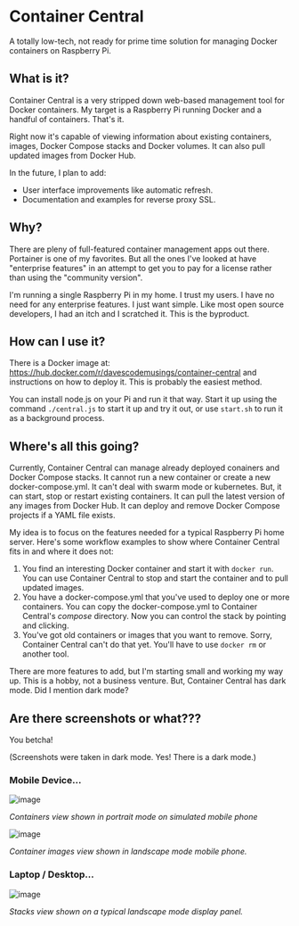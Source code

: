 # Container Central
A totally low-tech, not ready for prime time solution for managing Docker containers on Raspberry Pi.

## What is it?
Container Central is a very stripped down web-based management tool for Docker containers. My target is a Raspberry Pi running Docker and a handful of containers. That's it.

Right now it's capable of viewing information about existing containers, images, Docker Compose stacks and Docker volumes. It can also pull updated images from Docker Hub.

In the future, I plan to add:
* User interface improvements like automatic refresh.
* Documentation and examples for reverse proxy SSL.

## Why?
There are pleny of full-featured container management apps out there. Portainer is one of my favorites. But all the ones I've looked at have "enterprise features" in an attempt to get you to pay for a license rather than using the "community version".

I'm running a single Raspberry Pi in my home. I trust my users. I have no need for any enterprise features. I just want simple. Like most open source developers, I had an itch and I scratched it. This is the byproduct.

## How can I use it?
There is a Docker image at: https://hub.docker.com/r/davescodemusings/container-central and instructions on how to deploy it. This is probably the easiest method.

You can install node.js on your Pi and run it that way. Start it up using the command `./central.js` to start it up and try it out, or use `start.sh` to run it as a background process.

## Where's all this going?
Currently, Container Central can manage already deployed conainers and Docker Compose stacks. It cannot run a new container or create a new docker-compose.yml. It can't deal with swarm mode or kubernetes. But, it can start, stop or restart existing containers. It can pull the latest version of any images from Docker Hub. It can deploy and remove Docker Compose projects if a YAML file exists.

My idea is to focus on the features needed for a typical Raspberry Pi home server. Here's some workflow examples to show where Container Central fits in and where it does not:

1. You find an interesting Docker container and start it with `docker run`. You can use Container Central to stop and start the container and to pull updated images.
2. You have a docker-compose.yml that you've used to deploy one or more containers. You can copy the docker-compose.yml to Container Central's _compose_ directory. Now you can control the stack by pointing and clicking.
3. You've got old containers or images that you want to remove. Sorry, Container Central can't do that yet. You'll have to use `docker rm` or another tool.

There are more features to add, but I'm starting small and working my way up. This is a hobby, not a business venture. But, Container Central has dark mode. Did I mention dark mode?

## Are there screenshots or what???
You betcha!

(Screenshots were taken in dark mode. Yes! There is a dark mode.)

### Mobile Device...

![image](https://user-images.githubusercontent.com/61114342/147377658-d974fb08-271c-4ed7-9474-ce201ad5ebdc.png)

_Containers view shown in portrait mode on simulated mobile phone_

![image](https://user-images.githubusercontent.com/61114342/147377722-1a578d30-0e7e-4c74-8101-cfd59cde6140.png)

_Container images view shown in landscape mode mobile phone._

### Laptop / Desktop...

![image](https://user-images.githubusercontent.com/61114342/147377790-d847aa4b-4b40-4009-84d8-a481206aaccf.png)

_Stacks view shown on a typical landscape mode display panel._
